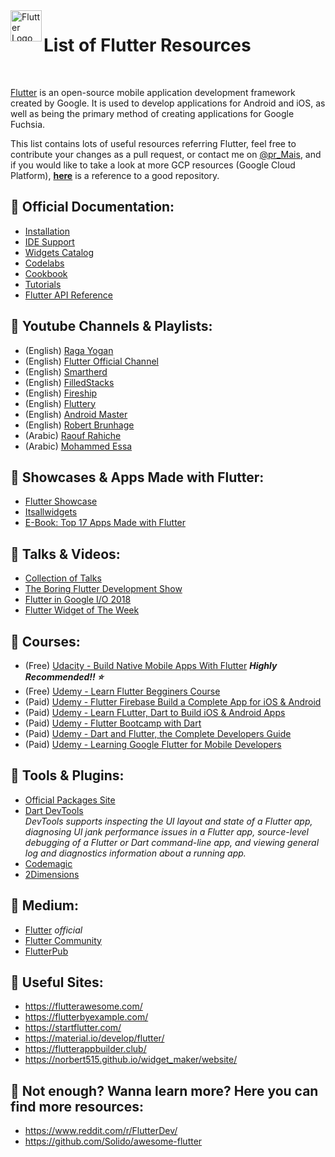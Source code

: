 <img align="left" width="50" src="https://cdn.worldvectorlogo.com/logos/flutter-logo.svg" alt="Flutter Logo">

# List of Flutter Resources
<br>

[Flutter](https://flutter.dev/) is an open-source mobile application development framework created by Google. It is used to develop applications for Android and iOS, as well as being the primary method of creating applications for Google Fuchsia.

This list contains lots of useful resources referring Flutter, feel free to contribute your changes as a pull request, or contact me on [@pr_Mais](https://twitter.com/pr_Mais), and if you would like to take a look at more GCP resources (Google Cloud Platform), **[here](https://github.com/ADsecu/GCP-resources)** is a reference to a good repository.
<br>
## :butterfly: Official Documentation: 

* [Installation](https://flutter.dev/docs/get-started/install)
* [IDE Support](https://flutter.dev/docs/get-started/editor)
* [Widgets Catalog](https://flutter.dev/docs/development/ui/widgets)
* [Codelabs](https://flutter.dev/docs/codelabs)
* [Cookbook](https://flutter.dev/docs/cookbook)
* [Tutorials](https://flutter.dev/docs/reference/tutorials)
* [Flutter API Reference](https://api.flutter.dev/)

## :butterfly: Youtube Channels & Playlists:

* (English) [Raga Yogan](https://www.youtube.com/channel/UCjBxAm226XZvgrkO-JyjJgQ)
* (English) [Flutter Official Channel](https://www.youtube.com/channel/UCwXdFgeE9KYzlDdR7TG9cMw)
* (English) [Smartherd](https://www.youtube.com/playlist?list=PLlxmoA0rQ-Lw6tAs2fGFuXGP13-dWdKsB)
* (English) [FilledStacks](https://www.youtube.com/channel/UC2d0BYlqQCdF9lJfydl_02Q)
* (English) [Fireship](https://www.youtube.com/playlist?list=PL0vfts4VzfNiQYtnn1TZ6U0Ec_vjCN9VY)
* (English) [Fluttery](https://www.youtube.com/channel/UCtWyVkPpb8An90SNDTNF0Pg)
* (English) [Android Master](https://www.youtube.com/playlist?list=PL6Q9UqV2Sf1gDZcXUtyGPgJupseD-a8TA) 
* (English) [Robert Brunhage](https://www.youtube.com/user/MrShadowFate)
* (Arabic) [Raouf Rahiche](https://www.youtube.com/playlist?list=PLClgJfKTCMEij-GsnzXcu4iKeGlARnimi)
* (Arabic) [Mohammed Essa](https://www.youtube.com/user/muhammedgalaxy/playlists)

## :butterfly: Showcases & Apps Made with Flutter:
 
* [Flutter Showcase](https://flutter.dev/showcase)
* [Itsallwidgets](https://itsallwidgets.com/)
* [E-Book: Top 17 Apps Made with Flutter](https://www.thedroidsonroids.com/resources/ebooks/apps-made-with-flutter)

## :butterfly: Talks & Videos:

* [Collection of Talks](https://github.com/Rahiche/awesome-flutter-talks)
* [The Boring Flutter Development Show](https://www.youtube.com/watch?v=CPmN4-i9zC8&list=PLOU2XLYxmsIK0r_D-zWcmJ1plIcDNnRkK)
* [Flutter in Google I/O 2018](https://www.youtube.com/watch?v=D-o4BqJxmJE&list=PLOU2XLYxmsILq4ysYNWXq5TOGLgYDJgVD)
* [Flutter Widget of The Week](https://www.youtube.com/watch?v=b_sQ9bMltGU&list=PLjxrf2q8roU23XGwz3Km7sQZFTdB996iG)

## :butterfly: Courses:

* (Free) [Udacity - Build Native Mobile Apps With Flutter](https://www.udacity.com/course/build-native-mobile-apps-with-flutter--ud905) **_Highly Recommended!! ⭐️_**
* (Free) [Udemy - Learn Flutter Begginers Course](https://www.udemy.com/learn-flutter-beginners-course/)
* (Paid) [Udemy - Flutter Firebase Build a Complete App for iOS & Android](https://www.udemy.com/flutter-firebase-build-a-complete-app-for-ios-android/)
* (Paid) [Udemy - Learn FLutter, Dart to Build iOS & Android Apps](https://www.udemy.com/course/learn-flutter-dart-to-build-ios-android-apps/)
* (Paid) [Udemy - Flutter Bootcamp with Dart](https://www.udemy.com/flutter-bootcamp-with-dart/)
* (Paid) [Udemy - Dart and Flutter, the Complete Developers Guide](https://www.udemy.com/course/dart-and-flutter-the-complete-developers-guide/)
* (Paid) [Udemy - Learning Google Flutter for Mobile Developers](https://www.lynda.com/Flutter-tutorials/Learning-Google-Flutter-Mobile-Developers/718663-2.html)

## :butterfly: Tools & Plugins:

*	[Official Packages Site](https://pub.dev/flutter)
*	[Dart DevTools](https://flutter.github.io/devtools/) <br>*DevTools supports inspecting the UI layout and state of a Flutter app, diagnosing UI jank performance issues in a Flutter app, source-level debugging of a Flutter or Dart command-line app, and viewing general log and diagnostics information about a running app.*
*	[Codemagic](https://codemagic.io/start/)
*	[2Dimensions](https://www.2dimensions.com/)

## :butterfly: Medium:

*	[Flutter](https://medium.com/flutter) *official*
*	[Flutter Community](https://medium.com/flutter-community)
*	[FlutterPub](https://medium.com/flutterpub)

## :butterfly: Useful Sites: 

*	https://flutterawesome.com/
*	https://flutterbyexample.com/
*	https://startflutter.com/
*	https://material.io/develop/flutter/
*	https://flutterappbuilder.club/
*	https://norbert515.github.io/widget_maker/website/


## :butterfly: Not enough? Wanna learn more? Here you can find more resources:

*	https://www.reddit.com/r/FlutterDev/
*	https://github.com/Solido/awesome-flutter

